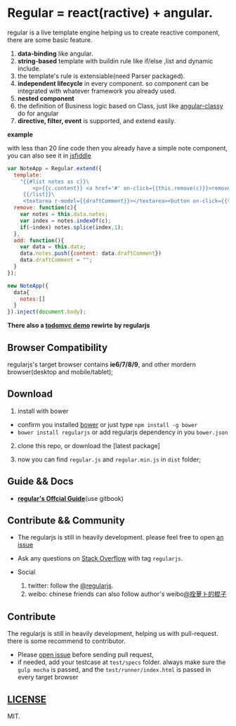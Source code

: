 # Regular = react(ractive) + angular.

regular is a live template engine helping us to create reactive component, there are some basic feature.

1. __data-binding__ like angular.
2. __string-based__ template with buildin rule like  if/else ,list and dynamic include.
3. the template's rule is extensiable(need Parser packaged).
4. __independent lifecycle__ in every component. so component can be integrated with whatever framework you already used.
5. __nested component__
6. the definition of Business logic based on Class, just like [angular-classy](http://davej.github.io/angular-classy/) do for angular
7. __directive, filter, event__ is supported, and extend easily.

__example__

with less than 20 line code then you already have a simple note component, you can also see it in [jsfiddle](http://jsfiddle.net/leeluolee/e6yD3/)

```javascript
var NoteApp = Regular.extend({
  template: 
    "{{#list notes as c}}\
        <p>{{c.content}} <a href='#' on-click={{this.remove(c)}}>remove</a></p>\
     {{/list}}\
     <textarea r-model={{draftComment}}></textarea><button on-click={{this.add()}}>new Note</button>",
  remove: function(c){
    var notes = this.data.notes;
    var index = notes.indexOf(c);
    if(~index) notes.splice(index,1);
  },
  add: function(){
    var data = this.data;
    data.notes.push({content: data.draftComment})
    data.draftComment = "";
  }
});

new NoteApp({
  data{
    notes:[]
  }
}).inject(document.body);
```



__There also a  [todomvc demo](http://jsfiddle.net/leeluolee/5Err9/) rewirte by regularjs__


## Browser Compatibility

regularjs's target browser contains __ie6/7/8/9__, and other mordern browser(desktop and mobile/tablet);



## Download

1. install with bower 
  * confirm you installed [bower](https://github.com/bower/bower) or just type `npm install -g bower`
  * `bower install regularjs` or add regularjs dependency in you `bower.json`

2. clone this repo, or download the [latest package]

3. now you can find `regular.js` and `regular.min.js` in `dist` folder;



## Guide && Docs

* __[regular's Offcial Guide](http://leeluolee.gitbooks.io/regular-guide/)__(use gitbook)


## Contribute && Community


* The regularjs is still in heavily development. please feel free to open [an issue](https://github.com/regularjs/regular/issues)

* Ask any questions on [Stack Overflow](http://stackoverflow.com/questions/tagged/regularjs) with tag `regularjs`. 

* Social 
  1. twitter: follow the [@regularjs](https://twitter.com/regularjs). 
  2. weibo: chinese friends can also follow author's weibo[@拴萝卜的棍子](http://weibo.com/luobolee)

## Contribute


The regularjs is still in heavily development, helping us with pull-request. there is some recommend to contributor.

* Please [open issue](https://github.com/regularjs/regular/issues) before sending pull request, 
* if needed, add your testcase at `test/specs` folder. always make sure the `gulp mocha` is passed, and the `test/runner/index.html` is passed in every target browser


## [LICENSE](https://github.com/regularjs/regular/blob/master/LICENSE)

MIT.

